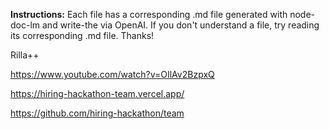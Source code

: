 **Instructions:** Each file has a corresponding .md file generated with node-doc-lm and write-the via OpenAI. If you don't understand a file, try reading its corresponding .md file. Thanks!

Rilla++

https://www.youtube.com/watch?v=OIlAv2BzpxQ

https://hiring-hackathon-team.vercel.app/

https://github.com/hiring-hackathon/team
